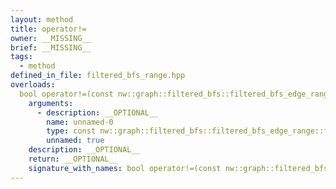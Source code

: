 ```yaml
---
layout: method
title: operator!=
owner: __MISSING__
brief: __MISSING__
tags:
  - method
defined_in_file: filtered_bfs_range.hpp
overloads:
  bool operator!=(const nw::graph::filtered_bfs::filtered_bfs_edge_range::filtered_bfs_edge_range_iterator::end_sentinel_type &) const:
    arguments:
      - description: __OPTIONAL__
        name: unnamed-0
        type: const nw::graph::filtered_bfs::filtered_bfs_edge_range::filtered_bfs_edge_range_iterator::end_sentinel_type &
        unnamed: true
    description: __OPTIONAL__
    return: __OPTIONAL__
    signature_with_names: bool operator!=(const nw::graph::filtered_bfs::filtered_bfs_edge_range::filtered_bfs_edge_range_iterator::end_sentinel_type &) const
---
```

